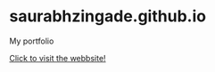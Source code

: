 # saurabhzingade.github.io

My portfolio

 [Click to visit the webbsite!](https://saurabhzingade.github.io/)
